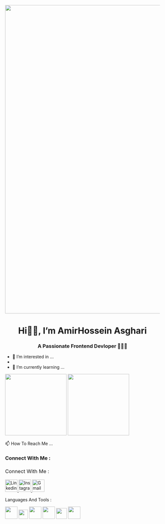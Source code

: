 <img src="https://miro.medium.com/v2/resize:fit:1358/1*SazB8drLx74W-bFBqag9zA.gif" width="1005px">

<!--- Header --->

<div align="center">
  <h1>Hi👋🏻, I’m AmirHossein Asghari</h1>
</div>

<div align="center">
<h3> A Passionate Frontend Devloper 🧑🏻‍💻 </h3>
</div>


- 👀 I’m interested in ...
- 
- 🌱 I’m currently learning ...

<img src="https://mir-s3-cdn-cf.behance.net/project_modules/hd/06f21a161921919.63cd7887d0a70.gif" width="200px">



<img src="https://raw.githubusercontent.com/gist/vininjr/d29bb07bdadb41e4b0923bc8fa748b1a/raw/88f20c9d749d756be63f22b09f3c4ac570bc5101/programming.gif" width="200px">



<!--- Connect With Me Gif --->
📫 How To Reach Me ...
<h3> Connect With Me : </h3>
<h3 style="font-weight:normal;">Connect With Me :</h3>



<a href="https://www.linkedin.com"> <img src="https://cliply.co/wp-content/uploads/2021/02/372102050_LINKEDIN_ICON_TRANSPARENT_1080.gif" alt="Linkedin Profile" width="40" height="40"> </a> 
<a href="https://www.instagram.com/amirhossein_asgharie?igsh=b2RscmhmMTJlZ255&utm_source=qr"> <img src="https://cliply.co/wp-content/uploads/2019/07/371907300_INSTAGRAM_ICON_TRANSPARENT_400.gif" alt="Instagram Profile" width="40" height="40"> </a> 
<a href="mailto:amirhossein.asghari@outlook.com"> <img src="https://media.giphy.com/media/v1.Y2lkPTc5MGI3NjExbDgyMXZkNjkxNHhvZ2MwN3Z0cWI1MDhsbHEyY2V3NmE4OXN4dWJxOSZlcD12MV9pbnRlcm5hbF9naWZfYnlfaWQmY3Q9cw/MSl6ARLendLEnjmiud/source.gif" alt="Gmail Profile" width="40" height="40"> </a> 


<!--- Languages Gif --->
Languages And Tools : 

<img src="https://upload.wikimedia.org/wikipedia/commons/thumb/6/61/HTML5_logo_and_wordmark.svg/2048px-HTML5_logo_and_wordmark.svg.png" width="40px"> <img src="https://upload.wikimedia.org/wikipedia/commons/thumb/d/d5/CSS3_logo_and_wordmark.svg/1452px-CSS3_logo_and_wordmark.svg.png" width="30px">  <img src="https://upload.wikimedia.org/wikipedia/commons/thumb/b/ba/Javascript_badge.svg/946px-Javascript_badge.svg.png" width="40px">  <img src="https://upload.wikimedia.org/wikipedia/commons/thumb/a/a7/React-icon.svg/2300px-React-icon.svg.png" width="40px">   <img src="https://upload.wikimedia.org/wikipedia/commons/thumb/c/c3/Python-logo-notext.svg/1869px-Python-logo-notext.svg.png" width="35px"> 
  <img src="https://upload.wikimedia.org/wikipedia/commons/thumb/3/3f/Git_icon.svg/2048px-Git_icon.svg.png" width="40px">
  <!--- <img src="https://developer.apple.com/swift/images/swift-og.png" width="40px"> --->

  
<!---
AH-Asghari/AH-Asghari is a ✨ special ✨ repository because its `README.md` (this file) appears on your GitHub profile.
You can click the Preview link to take a look at your changes.
--->
